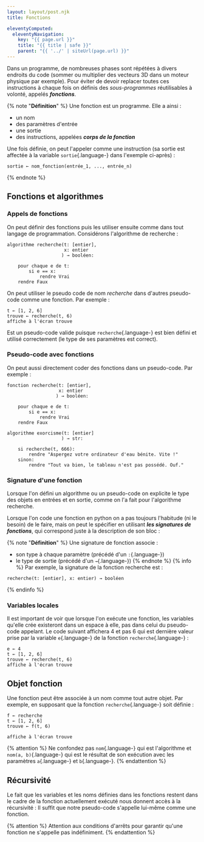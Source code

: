 ```yaml
---
layout: layout/post.njk
title: Fonctions

eleventyComputed:
  eleventyNavigation:
    key: "{{ page.url }}"
    title: "{{ title | safe }}"
    parent: "{{ '../' | siteUrl(page.url) }}"
---
```


Dans un programme, de nombreuses phases sont répétées à divers endroits du code (sommer ou multiplier des vecteurs 3D dans un moteur physique par exemple). Pour éviter de devoir replacer toutes ces instructions à chaque fois on définis des _sous-programmes_ réutilisables à volonté, appelés **_fonctions_**.

{% note "**Définition**" %}
Une fonction est un programme. Elle a ainsi :

- un nom
- des paramètres d'entrée
- une sortie
- des instructions, appelées **_corps de la fonction_**

Une fois définie, on peut l'appeler comme une instruction (sa sortie est affectée à la variable `sortie`{.language-} dans l'exemple ci-après) :

```pseudocode
sortie ← nom_fonction(entrée_1, ..., entrée_n)
```

{% endnote %}

## Fonctions et algorithmes

### Appels de fonctions

On peut définir des fonctions puis les utiliser ensuite comme dans tout langage de programmation. Considérons l'algorithme de recherche :

```pseudocode
algorithme recherche(t: [entier],
                     x: entier
                    ) → booléen:

    pour chaque e de t:
        si e == x:
            rendre Vrai
    rendre Faux
```

On peut utiliser le pseudo code de nom _recherche_ dans d'autres pseudo-code comme une fonction. Par exemple :

```pseudocode
t ← [1, 2, 6]
trouve ← recherche(t, 6)
affiche à l'écran trouve
```

Est un pseudo-code valide puisque `recherche`{.language-} est bien défini et utilisé correctement (le type de ses paramètres est correct).

### Pseudo-code avec fonctions

On peut aussi directement coder des fonctions dans un pseudo-code. Par exemple :

```pseudocode
fonction recherche(t: [entier],
                   x: entier
                  ) → booléen:

    pour chaque e de t:
        si e == x:
            rendre Vrai
    rendre Faux

algorithme exorcisme(t: [entier]
                    ) → str:

    si recherche(t, 666):
        rendre "Aspergez votre ordinateur d'eau bénite. Vite !"
    sinon:
        rendre "Tout va bien, le tableau n'est pas possédé. Ouf."
```

### Signature d'une fonction

Lorsque l'on défini un algorithme ou un pseudo-code on explicite le type des objets en entrées et en sortie, comme on l'a fait pour l'algorithme recherche.

Lorsque l'on code une fonction en python on a pas toujours l'habitude (ni le besoin) de le faire, mais on peut le spécifier en utilisant **_les signatures de fonctions_**, qui correspond juste à la description de son bloc :

{% note "**Définition**" %}
Une signature de fonction associe :

- son type à chaque paramètre (précédé d'un `:`{.language-})
- le type de sortie (précédé d'un `→`{.language-})
  {% endnote %}
  {% info %}
  Par exemple, la signature de la fonction recherche est :

```pseudocode
recherche(t: [entier], x: entier) → booléen
```

{% endinfo %}

### Variables locales

Il est important de voir que lorsque l'on exécute une fonction, les variables qu'elle crée existeront dans un espace à elle, pas dans celui du pseudo-code appelant. Le code suivant affichera 4 et pas 6 qui est dernière valeur prise par la variable `e`{.language-} de la fonction `recherche`{.language-} :

```pseudocode
e ← 4
t ← [1, 2, 6]
trouve ← recherche(t, 6)
affiche à l'écran trouve
```

## Objet fonction

Une fonction peut être associée à un nom comme tout autre objet. Par exemple, en supposant que la fonction `recherche`{.language-} soit définie :

```pseudocode
f ← recherche
t ← [1, 2, 6]
trouve ← f(t, 6)

affiche à l'écran trouve
```

{% attention %}
Ne confondez pas `nom`{.language-} qui est l'algorithme et `nom(a, b)`{.language-} qui est le résultat de son exécution avec les paramètres `a`{.language-} et `b`{.language-}.
{% endattention %}

## Récursivité

Le fait que les variables et les noms définies dans les fonctions restent dans le cadre de la fonction actuellement exécuté nous donnent accès à la récursivité : Il suffit que notre pseudo-code s'appelle lui-même comme une fonction.

{% attention %}
Attention aux conditions d'arrêts pour garantir qu'une fonction ne s'appelle pas indéfiniment.
{% endattention %}
